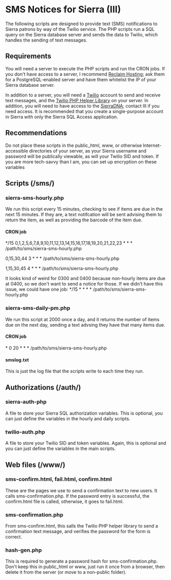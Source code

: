 # SMS Notices for Sierra (III)

The following scripts are designed to provide text (SMS) notifications to Sierra patrons by way of the Twilio service. The PHP scripts run a SQL query on the Sierra database server and sends the data to Twilio, which handles the sending of text messages.

## Requirements

You will need a server to execute the PHP scripts and run the CRON jobs. If you don't have access to a server, I recommend [Reclaim Hosting](http://reclaimhosting.com); ask them for a PostgreSQL-enabled server and have them whitelist the IP of your Sierra database server. 

In addition to a server, you will need a [Twilio](https://www.twilio.com) account to send and receive text messages, and the [Twilio PHP Helper Library](https://github.com/twilio/twilio-php) on your server. In addition, you will need to have access to the [SierraDNA](http://techdocs.iii.com/sierradna/); contact III if you need access. It is recommended that you create a single-purpose account in Sierra with only the Sierra SQL Access application.

## Recommendations

Do not place these scripts in the public_html, www, or otherwise Internet-accessible directories of your server, as your Sierra username and password will be publically viewable, as will your Twilio SID and token. If you are more tech-savvy than I am, you can set up encryption on these variables

## Scripts (/sms/)

### sierra-sms-hourly.php

We run this script every 15 minutes, checking to see if items are due in the next 15 minutes. If they are, a text notifcation will be sent advising them to return the item, as well as providing the barcode of the item due.

#### CRON job

\*/15	0,1,2,5,6,7,8,9,10,11,12,13,14,15,16,17,18,19,20,21,22,23	*	*	* /path/to/sms/sierra-sms-hourly.php

0,15,30,44	3	*	*	* /path/to/sms/sierra-sms-hourly.php

1,15,30,45	4	*	*	* /path/to/sms/sierra-sms-hourly.php

It looks kind of weird for 0300 and 0400 because non-hourly items are due at 0400, so we don't want to send a notice for those. If we didn't have this issue, we could have one job: */15 * * * * /path/to/sms/sierra-sms-hourly.php

### sierra-sms-daily-pm.php

We run this script at 2000 once a day, and it returns the number of items due on the next day, sending a text advsing they have that many items due.

#### CRON job

\* 0	20 		*	*	* /path/to/sms/sierra-sms-hourly.php

#### smslog.txt 

This is just the log file that the scripts write to each time they run.

## Authorizations (/auth/)

### sierra-auth-php

A file to store your Sierra SQL authorization variables. This is optional, you can just define the variables in the hourly and daily scripts.

### twilio-auth.php

A file to store your Twilio SID and token variables. Again, this is optional and you can just define the variables in the main scripts.

## Web files (/www/)

### sms-confirm.html, fail.html, confirm.html

These are the pages we use to send a confirmation text to new users. It calls sms-confirmation.php. If the password entry is successful, the confirm.html file is called, otherwise, it goes to fail.html.

### sms-confirmation.php

From sms-confirm.html, this salls the Twilio PHP helper library to send a confirmation text message, and verifies the password for the form is correct.

### hash-gen.php

This is required to generate a password hash for sms-confirmation.php. Don't keep this in public_html or www, just run it once from a browser, then delete it from the server (or move to a non-public folder).



